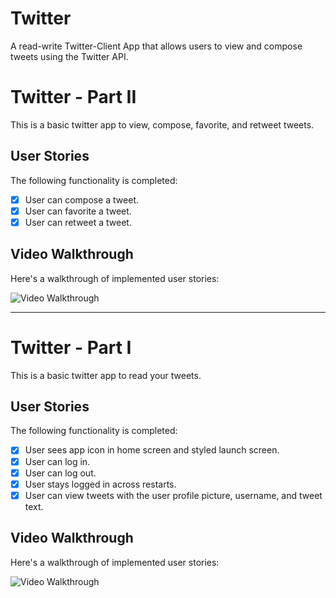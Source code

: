 # Twitter
A read-write Twitter-Client App that allows users to view and compose tweets using the Twitter API.

# Twitter - Part II

This is a basic twitter app to view, compose, favorite, and retweet tweets.


## User Stories

The following functionality is completed:

- [x] User can compose a tweet.
- [x] User can favorite a tweet.
- [x] User can retweet a tweet.

<!--
The following features can be implemented:

- [ ] When composing a tweet, user sees a countdown for the number of characters remaining for the tweet (out of 280)
- [ ] User can view their profile in a profile tab.
- [ ] User sees embedded images in tweet if available.
-->

## Video Walkthrough

Here's a walkthrough of implemented user stories:

<img src='http://g.recordit.co/KnkLvKwFe8.gif' title='Video Walkthrough' width='' alt='Video Walkthrough' />

---

# Twitter - Part I

This is a basic twitter app to read your tweets.


## User Stories

The following functionality is completed:

- [x] User sees app icon in home screen and styled launch screen.
- [x] User can log in.
- [x] User can log out.
- [x] User stays logged in across restarts.
- [x] User can view tweets with the user profile picture, username, and tweet text.

<!--
The following features can be implemented:

- [ ] User can pull to refresh.
- [ ] User can load past tweets infinitely.
-->

## Video Walkthrough

Here's a walkthrough of implemented user stories:

<img src='http://g.recordit.co/n2LCosobVZ.gif' title='Video Walkthrough' width='' alt='Video Walkthrough' />

